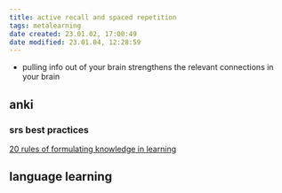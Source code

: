 ```yaml
---
title: active recall and spaced repetition
tags: metalearning
date created: 23.01.02, 17:00:49
date modified: 23.01.04, 12:28:59
---
```


- pulling info out of your brain strengthens the relevant connections in your brain

## anki

### srs best practices

[20 rules of formulating knowledge in learning](http://super-memory.com/articles/20rules.htm)

## language learning
